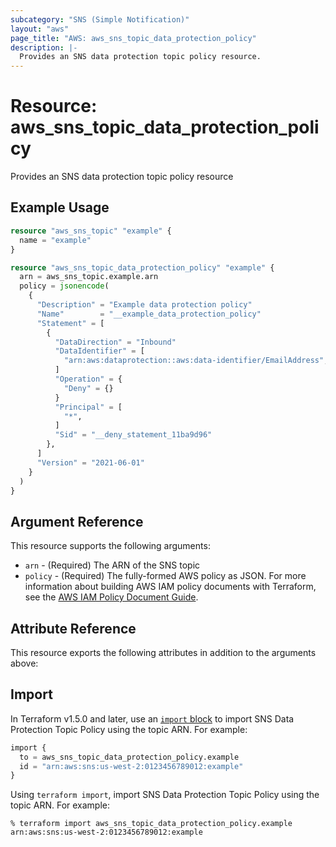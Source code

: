 ```yaml
---
subcategory: "SNS (Simple Notification)"
layout: "aws"
page_title: "AWS: aws_sns_topic_data_protection_policy"
description: |-
  Provides an SNS data protection topic policy resource.
---
```


# Resource: aws_sns_topic_data_protection_policy

Provides an SNS data protection topic policy resource

## Example Usage

```terraform
resource "aws_sns_topic" "example" {
  name = "example"
}

resource "aws_sns_topic_data_protection_policy" "example" {
  arn = aws_sns_topic.example.arn
  policy = jsonencode(
    {
      "Description" = "Example data protection policy"
      "Name"        = "__example_data_protection_policy"
      "Statement" = [
        {
          "DataDirection" = "Inbound"
          "DataIdentifier" = [
            "arn:aws:dataprotection::aws:data-identifier/EmailAddress",
          ]
          "Operation" = {
            "Deny" = {}
          }
          "Principal" = [
            "*",
          ]
          "Sid" = "__deny_statement_11ba9d96"
        },
      ]
      "Version" = "2021-06-01"
    }
  )
}
```

## Argument Reference

This resource supports the following arguments:

* `arn` - (Required) The ARN of the SNS topic
* `policy` - (Required) The fully-formed AWS policy as JSON. For more information about building AWS IAM policy documents with Terraform, see the [AWS IAM Policy Document Guide](https://learn.hashicorp.com/terraform/aws/iam-policy).

## Attribute Reference

This resource exports the following attributes in addition to the arguments above:

## Import

In Terraform v1.5.0 and later, use an [`import` block](https://developer.hashicorp.com/terraform/language/import) to import SNS Data Protection Topic Policy using the topic ARN. For example:

```terraform
import {
  to = aws_sns_topic_data_protection_policy.example
  id = "arn:aws:sns:us-west-2:0123456789012:example"
}
```

Using `terraform import`, import SNS Data Protection Topic Policy using the topic ARN. For example:

```console
% terraform import aws_sns_topic_data_protection_policy.example arn:aws:sns:us-west-2:0123456789012:example
```
